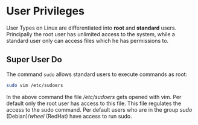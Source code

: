 # User Privileges
User Types on Linux are differentiated into **root** and **standard** users.
Principally the root user has unlimited access to the system, while a standard user only can access files which he has permissions to.

## Super User Do
The command `sudo` allows standard users to execute commands as root:

``` bash
sudo vim /etc/sudoers
```

In the above command the file */etc/sudoers* gets opened with vim. Per default only the root user has access to this file. This file regulates the access to the sudo command.
Per default users who are in the group *sudo* (Debian)/*wheel* (RedHat) have access to run sudo.
